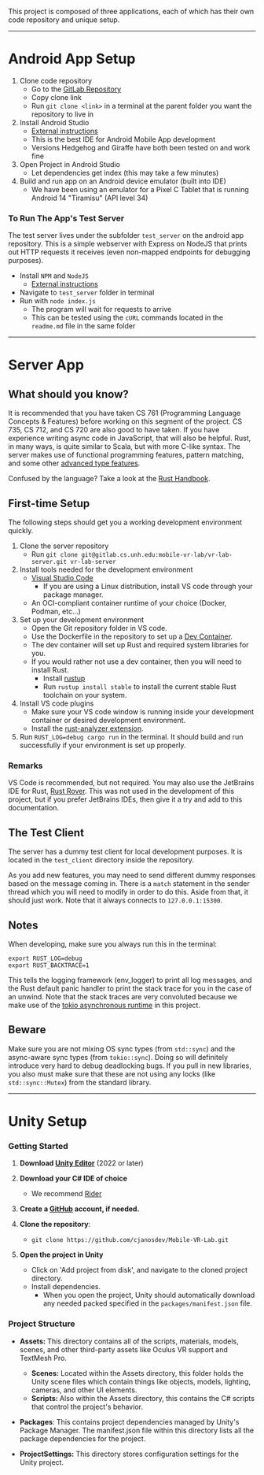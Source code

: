 This project is composed of three applications, each of which has their own code repository and unique setup.

---

# Android App Setup

1. Clone code repository
   - Go to the [GitLab Repository](https://gitlab.cs.unh.edu/mobile-vr-lab/android-app)
   - Copy clone link
   - Run `git clone <link>` in a terminal at the parent folder you want the repository to live in
2. Install Android Studio
   - [External instructions](https://developer.android.com/studio/install)
   - This is the best IDE for Android Mobile App development
   - Versions Hedgehog and Giraffe have both been tested on and work fine
3. Open Project in Android Studio
   - Let dependencies get index (this may take a few minutes)
4. Build and run app on an Android device emulator (built into IDE)
   - We have been using an emulator for a Pixel C Tablet that is running Android 14 "Tiramisu" (API level 34)

### To Run The App's Test Server

The test server lives under the subfolder `test_server` on the android app repository. This is a simple webserver with Express on NodeJS that prints out HTTP requests it receives (even non-mapped endpoints for debugging purposes).

- Install `NPM` and `NodeJS`
  - [External instructions](https://docs.npmjs.com/downloading-and-installing-node-js-and-npm)
- Navigate to `test_server` folder in terminal
- Run with `node index.js`
  - The program will wait for requests to arrive
  - This can be tested using the `cURL` commands located in the `readme.md` file in the same folder

---

# Server App

## What should you know?

It is recommended that you have taken CS 761 (Programming Language Concepts & Features) before working on this segment of the project. CS 735, CS 712, and CS 720 are also good to have taken. If you have experience writing async code in JavaScript, that will also be helpful. Rust, in many ways, is quite similar to Scala, but with more C-like syntax. The server makes use of functional programming features, pattern matching, and some other [advanced type features](https://doc.rust-lang.org/book/ch19-03-advanced-traits.html).

Confused by the language? Take a look at the [Rust Handbook](https://doc.rust-lang.org/book/).

## First-time Setup

The following steps should get you a working development environment quickly.

1. Clone the server repository
   - Run `git clone git@gitlab.cs.unh.edu:mobile-vr-lab/vr-lab-server.git vr-lab-server`
2. Install tools needed for the development environment
   - [Visual Studio Code](https://code.visualstudio.com/)
      - If you are using a Linux distribution, install VS code through your package manager.
   - An OCI-compliant container runtime of your choice (Docker, Podman, etc...)
3. Set up your development environment
   - Open the Git repository folder in VS code.
   - Use the Dockerfile in the repository to set up a [Dev Container](https://code.visualstudio.com/docs/devcontainers/containers).
   - The dev container will set up Rust and required system libraries for you.
   - If you would rather not use a dev container, then you will need to install Rust.
      - Install [rustup](https://rustup.rs/)
      - Run `rustup install stable` to install the current stable Rust toolchain on your system.
4. Install VS code plugins
   - Make sure your VS code window is running inside your development container or desired development environment.
   - Install the [rust-analyzer extension](https://marketplace.visualstudio.com/items?itemName=rust-lang.rust-analyzer).
5. Run `RUST_LOG=debug cargo run` in the terminal. It should build and run successfully if your environment is set up properly.

### Remarks

VS Code is recommended, but not required. You may also use the JetBrains IDE for Rust, [Rust Rover](https://www.jetbrains.com/rust/). This was not used in the development of this project, but if you prefer JetBrains IDEs, then give it a try and add to this documentation.

## The Test Client

The server has a dummy test client for local development purposes.
It is located in the `test_client` directory inside the repository.

As you add new features, you may need to send different dummy responses based on the message coming in.
There is a `match` statement in the sender thread which you will need to modify in order to do this.
Aside from that, it should just work. Note that it always connects to `127.0.0.1:15300`.

## Notes

When developing, make sure you always run this in the terminal:

```
export RUST_LOG=debug
export RUST_BACKTRACE=1
```

This tells the logging framework (env_logger) to print all log messages, and the Rust default panic handler to print the stack trace for you in the case of an unwind. Note that the stack traces are very convoluted because we make use of the [tokio asynchronous runtime](https://tokio.rs/) in this project.

## Beware

Make sure you are not mixing OS sync types (from `std::sync`) and the async-aware sync types (from `tokio::sync`). Doing so will definitely introduce very hard to debug deadlocking bugs. If you pull in new libraries, you also must make sure that these are not using any locks (like `std::sync::Mutex`) from the standard library.

---

# Unity Setup

### Getting Started

1. **Download [Unity Editor](https://unity.com/unity-hub)** (2022 or later) 
  
2. **Download your C# IDE of choice**
   - We recommend [Rider](https://www.jetbrains.com/rider/download)  
  
3. **Create a [GitHub](https://github.com/) account, if needed.**
   
4. **Clone the repository**:
   - <pre><code>git clone https://github.com/cjanosdev/Mobile-VR-Lab.git</code></pre>
  
5. **Open the project in Unity**
   - Click on 'Add project from disk', and navigate to the cloned project directory.
   - Install dependencies.
     - When you open the project, Unity should automatically download any needed packed specified in the `packages/manifest.json` file.
  

### Project Structure

- **Assets:** This directory contains all of the scripts, materials, models, scenes, and other third-party assets like Oculus VR support and TextMesh Pro. 
  - **Scenes:** Located within the Assets directory, this folder holds the Unity scene files which contain things like objects, models, lighting, cameras, and other UI elements. 
  - **Scripts:** Also within the Assets directory, this contains the C# scripts that control the project's behavior.
    
- **Packages**: This contains project dependencies managed by Unity's Package Manager. The manifest.json file within this directory lists all the package dependencies for the project.
   
- **ProjectSettings:** This directory stores configuration settings for the Unity project.
